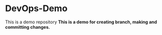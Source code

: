 # DevOps-Demo
This is a demo repository 
**This is a demo for creating branch, making and committing changes.**
